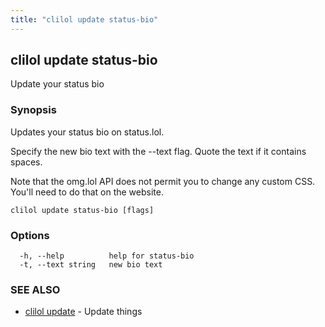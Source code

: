 ```yaml
---
title: "clilol update status-bio"
---
```

## clilol update status-bio

Update your status bio

### Synopsis

Updates your status bio on status.lol.
		
Specify the new bio text with the --text flag.
Quote the text if it contains spaces.

Note that the omg.lol API does not permit you to change any custom
CSS. You'll need to do that on the website.

```
clilol update status-bio [flags]
```

### Options

```
  -h, --help          help for status-bio
  -t, --text string   new bio text
```

### SEE ALSO

* [clilol update](clilol_update.md)	 - Update things

